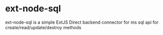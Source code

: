 # ext-node-sql
ext-node-sql is a simple ExtJS Direct backend connector for ms sql api for create/read/update/destroy methods
